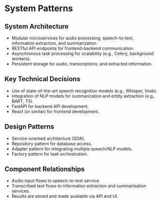 # System Patterns

## System Architecture
- Modular microservices for audio processing, speech-to-text, information extraction, and summarization.
- RESTful API endpoints for frontend-backend communication.
- Asynchronous task processing for scalability (e.g., Celery, background workers).
- Persistent storage for audio, transcriptions, and extracted information.

## Key Technical Decisions
- Use of state-of-the-art speech recognition models (e.g., Whisper, Vosk).
- Integration of NLP models for summarization and entity extraction (e.g., BART, T5).
- FastAPI for backend API development.
- React (or similar) for frontend development.

## Design Patterns
- Service-oriented architecture (SOA).
- Repository pattern for database access.
- Adapter pattern for integrating multiple speech/NLP models.
- Factory pattern for task orchestration.

## Component Relationships
- Audio input flows to speech-to-text service.
- Transcribed text flows to information extraction and summarization services.
- Results are stored and made available via API and UI. 